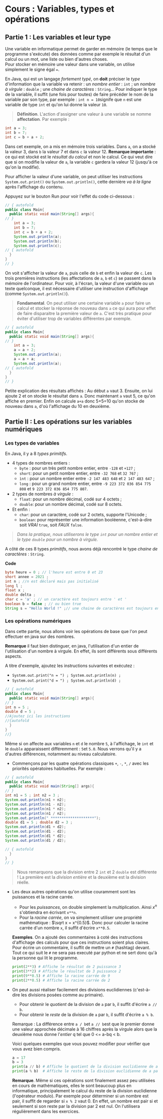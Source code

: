 # Cours : Variables, types et opérations

## Partie 1 : Les variables et leur type

Une variable en informatique permet de garder en mémoire (le temps que le programme s'exécute) des données comme par exemple le résultat d'un calcul ou un mot, une liste ou bien d'autres choses.  
Pour stocker en mémoire une valeur dans une variable, on utilise simplement le signe égal `=`.  

En Java, qui est un langage *fortement typé*, on **doit** préciser le *type* d'information que la variable va retenir : un *nombre entier* : `int` ; un *nombre à virgule* : `double` ; une *chaine de caractères* : `String`... Pour indiquer le type de la variable, il suffit (une fois pour toutes) de faire précéder le nom de la variable par son type, par exemple : `int n = 10`signife que `n` est une variable de type `int` et qu'on lui donne la valeur `10`.

> **Définition**.
L'action d'assigner une valeur à une variable se nomme **affectation**.
Par exemple :
```java
int a = 3;
int b = 7;
int c = b + a + 2;
```
Dans cet exemple, on a mis en mémoire trois variables. Dans `a`, on a stocké la valeur 3, dans `b` la valeur 7 et dans `c` la valeur 12.
**Remarque importante** : ce qui est stocké est le *résultat du calcul* et non le calcul. Ce qui veut dire que si on modifie la valeur de `a`, la variable `c` gardera la valeur 12 (jusqu'à ce qu'on la modifie).

Pour afficher la valeur d'une variable, on peut utiliser les instructions `System.out.print()` ou `System.out.println()`, cette dernière *va à la ligne* après l'affichage du contenu.

Appuyez sur le bouton Run pour voir l'effet du code ci-dessous :
```java runnable
// { autofold
public class Main{
  public static void main(String[] args){
// }  
    int a = 3;
    int b = 7;
    int c = b + a + 2;
    System.out.println(a);
    System.out.println(b);
    System.out.println(c);
// { autofold    
  }
}
// }
```
On voit s'afficher la valeur de `a`, puis celle de `b` et enfin la valeur de `c`. Les trois premières instructions (les affectations de `a`, `b` et `c`) se passent dans la mémoire de l'ordinateur. Pour voir, à l'écran, la valeur d'une variable ou un texte quelconque, il est nécessaire d'utiliser une instruction d'affichage (comme `System.out.println()`).

>**Fondamental**.
On peut utiliser une certaine variable `a` pour faire un calcul et stocker la réponse de nouveau dans `a` ce qui aura pour effet de faire disparaitre la première valeur de `a`. C'est très pratique pour éviter d'utiliser trop de variables différentes par exemple.
```java runnable
// { autofold
public class Main{
  public static void main(String[] args){
// }  
    int a = 3;
    a = a + 2;
    System.out.println(a);
    a = a + a;
    System.out.println(a);
// { autofold
  }
}
// }
```
Petite explication des résultats affichés : Au début `a` vaut 3. Ensuite, on lui ajoute 2 et on stocke le résultat dans `a`. Donc maintenant `a` vaut 5, ce qu'on affiche en premier. Enfin on calcule `a+a` donc 5+5=10 qu'on stocke de nouveau dans `a`, d'où l'affichage du 10 en deuxième.

## Partie II : Les opérations sur les variables numériques

### Les types de variables

En Java, il y a 8 *types primitifs*.
+ 4 types de nombres entiers :
  - `byte` : pour un très petit nombre entier, entre `-128` et `+127` ;
  - `short`: pour un petit nombre entier, entre `-32 768` et `32 767` ;
  - `ìnt` : pour un nombre entier entre `-2 147 483 648` et `2 147 483 647` ;
  - `long` : pour un grand nombre entier, entre `-9 223 372 036 854 775 808` et `9 223 372 036 854 775 807`.
+ 2 types de nombres *à virgule* :
  - `float`: pour un nombre décimal, codé sur 4 octets ;
  - `double`: pour un nombre décimal, codé sur 8 octets.
+ Et enfin :
  - `char`: pour un caractère, codé sur 2 octets, supporte l'Unicode ;
  - `boolean`: pour représenter une information booléenne, c'est-à-dire soit *VRAI* `true`, soit *FAUX* `false`.

> *Dans la pratique, nous utiliserons le type `int` pour un nombre entier et le type `double` pour un nombre à virgule.*

A côté de ces 8 types *primitifs*, nous avons déjà rencontré le type *chaine de caractères* : `String`.

**Code**  

``` java
byte heure = 0 ; // l'heure est entre 0 et 23
short annee = 2021 ;
int n ; //n est déclaré mais pas initialisé
long l ;
float x ;
double delta ;
char c = 'a' ; // un caractère est toujours entre ' et '
boolean b = false ; // ou bien true
String s = "Hello World !" ;// une chaine de caractères est toujours en " et "
```

### Les opérations numériques

Dans cette partie, nous allons voir les opérations de base que l'on peut effectuer en java sur des nombres.

**Remarque** il faut bien distinguer, en java, l'utilisation d'un entier de l'utilisation d'un nombre à virgule. En effet, ils sont différents sous différents aspects.

A titre d'exemple, ajoutez les instructions suivantes et exécutez :
  - `System.out.print("n = ") ; System.out.println(n) ;`
  - `System.out.print("d = ") ; System.out.println(d) ;`

```java runnable
// { autofold
public class Main{
  public static void main(String[] args){
// }
int n = 5 ;
double d = 5 ;
//Ajoutez ici les instructions
//{autofold
  }
}
//}
```

Même si on affecte aux variables `n` et `d` le nombre `5`, à l'affichage, le `int` et le `double` apparaissent différemment : `5`et `5.0`. Nous verrons qu'il y a d'autres différences, notamment au niveau calculatoire.

+ Commençons par les quatre opérations classiques `+`, `-`, `*`, `/` avec les priorités opératoires habituelles. Par exemple :

```java runnable
// { autofold
public class Main{
  public static void main(String[] args){
// }
int n1 = 5 ; int n2 = 3 ;
System.out.println(n1 + n2);
System.out.println(n1 - n2);
System.out.println(n1 * n2);
System.out.println(n1 / n2);
System.out.println(" ********************");
double d1 = 5 ; double d2 = 3 ;
System.out.println(d1 + d2);
System.out.println(d1 - d2);
System.out.println(d1 * d2);
System.out.println(d1 / d2);

// { autofold
  }
}
// }
```

> Nous remarquons que la division entre 2 `int` et 2 `double` est différente ! La première est la *division entière* et la deuxième est la division réelle.

+ Les deux autres opérations qu'on utilise couramment sont les puissances et la racine carrée.
  - Pour les _puissances_, on double simplement la multiplication. Ainsi $`x^n`$ s'obtiendra en écrivant `x**n`.
  - Pour la _racine carrée_, on va simplement utiliser une propriété mathématique : $`\sqrt x = x^{0.5}`$. Donc pour calculer la racine carrée d'un nombre `x`, il suffit d'écrire `x**0.5`.

  **Exemples**.
  On a ajouté des commentaires à coté des instructions d'affichage des calculs pour que ces instructions soient plus claires. Pour écrire un commentaire, il suffit de mettre un `#` (hashtag) devant. Tout ce qui suit le `#` ne sera pas executé par python et ne sert donc qu'à la personne qui lit le programme.
  ```python runnable
  print(2**3) # Affiche le résultat de 2 puissance 3
  print(3**2) # Affiche le résultat de 3 puissance 2
  print(9**0.5) # Affiche la racine carrée de 9
  print(2**0.5) # Affiche la racine carrée de 2
  ```

+ On peut aussi réaliser facilement des divisions euclidiennes (c'est-à-dire les divisions posées comme au primaire).
  - Pour obtenir le _quotient_ de la division de `a` par `b`, il suffit d'écrire `a // b`.
  - Pour obtenir le _reste_ de la division de `a` par `b`, il suffit d'écrire `a % b`.

  Remarque : La différence entre `a / b`et `a // b`est que le premier donne une valeur approchée décimale à 16 chiffres après la virgule alors que la deuxième nous donne l'_entier_ q tel que 0 <= a-bq < b.

  Voici quelques exemples que vous pouvez modifier pour vérifier que vous avez bien compris.
  ```python runnable
  a = 17
  b = 3
  print(a // b) # Affiche le quotient de la division euclidienne de a par b
  print(a % b)  # Affiche le reste de la division euclidienne de a par b
  ```

  **Remarque**. Même si ces opérations sont finalement assez peu utilisées en cours de mathématiques, elles le sont beaucoup plus en informatique, principalement le calcul du reste de la division euclidienne (l'opérateur modulo).
  Par exemple pour déterminer si un nombre est pair, il suffit de regarder si `x % 2` vaut 0. En effet, un nombre est pair si et seulement si son reste par la division par 2 est nul. On l'utilisera régulièrement dans les exercices.
